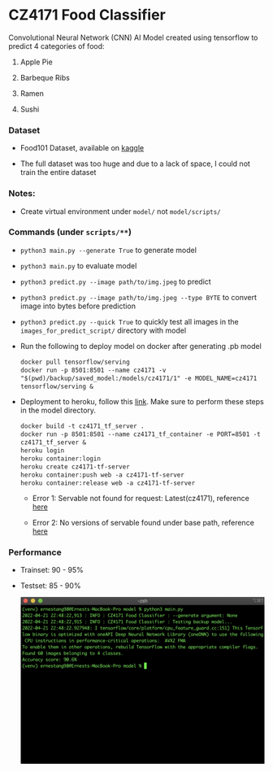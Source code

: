 # CZ4171 Food Classifier

Convolutional Neural Network (CNN) AI Model created using tensorflow to predict 4 categories of food:

1. Apple Pie

2. Barbeque Ribs

3. Ramen

4. Sushi

### Dataset

- Food101 Dataset, available on [kaggle](https://www.kaggle.com/dansbecker/food-101)

- The full dataset was too huge and due to a lack of space, I could not train the entire dataset

### Notes:

- Create virtual environment under `model/` not `model/scripts/`

### Commands (under `scripts/**`)

- `python3 main.py --generate True` to generate model

- `python3 main.py` to evaluate model

- `python3 predict.py --image path/to/img.jpeg` to predict 

- `python3 predict.py --image path/to/img.jpeg --type BYTE` to convert image into bytes before prediction

- `python3 predict.py --quick True` to quickly test all images in the `images_for_predict_script/` directory with model

- Run the following to deploy model on docker after generating .pb model

	```
	docker pull tensorflow/serving
	docker run -p 8501:8501 --name cz4171 -v "$(pwd)/backup/saved_model:/models/cz4171/1" -e MODEL_NAME=cz4171 tensorflow/serving &
	```

- Deployment to heroku, follow this [link](https://medium.com/@mohamed.10592/from-building-to-deploying-deep-learning-models-using-tensorflow-docker-and-heroku-d6ab37e9117d). Make sure to perform these steps in the model directory.

	```
	docker build -t cz4171_tf_server .
	docker run -p 8501:8501 --name cz4171_tf_container -e PORT=8501 -t cz4171_tf_server &
	heroku login
	heroku container:login
	heroku create cz4171-tf-server
	heroku container:push web -a cz4171-tf-server
	heroku container:release web -a cz4171-tf-server
	```
	
	- Error 1: Servable not found for request: Latest(cz4171), reference [here](https://github.com/kubeflow/training-operator/issues/552)

	- Error 2: No versions of servable <model> found under base path, reference [here](https://stackoverflow.com/questions/45544928/tensorflow-serving-no-versions-of-servable-model-found-under-base-path)

### Performance

- Trainset: 90 - 95%

- Testset: 85 - 90%

	![alt text](backup/performance.png)
